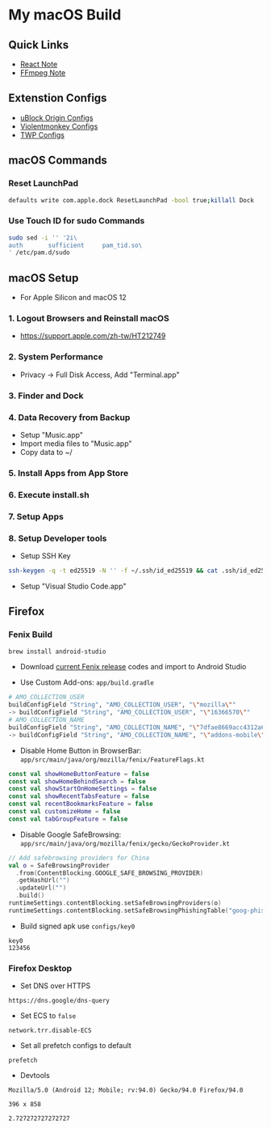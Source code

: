 # My macOS Build

## Quick Links

- [React Note](react/README.md)
- [FFmpeg Note](ffmpeg/README.md)

## Extenstion Configs

- [uBlock Origin Configs](https://raw.githubusercontent.com/Florencea/my-macos-build/main/configs/ublock-advanced.txt)
- [Violentmonkey Configs](https://github.com/Florencea/my-macos-build/raw/main/configs/violentmonkey-backup.zip)
- [TWP Configs](https://github.com/Florencea/my-macos-build/raw/main/configs/twp-backup.txt)

## macOS Commands

### Reset LaunchPad

```bash
defaults write com.apple.dock ResetLaunchPad -bool true;killall Dock
```

### Use Touch ID for sudo Commands

```bash
sudo sed -i '' '2i\
auth       sufficient     pam_tid.so\
' /etc/pam.d/sudo
```

## macOS Setup

- For Apple Silicon and macOS 12

### 1. Logout Browsers and Reinstall macOS

- <https://support.apple.com/zh-tw/HT212749>

### 2. System Performance

- Privacy -> Full Disk Access, Add "Terminal.app"

### 3. Finder and Dock

### 4. Data Recovery from Backup

- Setup "Music.app"
- Import media files to "Music.app"
- Copy data to ~/

### 5. Install Apps from App Store

### 6. Execute install.sh

### 7. Setup Apps

### 8. Setup Developer tools

- Setup SSH Key

```bash
ssh-keygen -q -t ed25519 -N '' -f ~/.ssh/id_ed25519 && cat .ssh/id_ed25519.pub | pbcopy
```

- Setup "Visual Studio Code.app"

## Firefox

### Fenix Build

```bash
brew install android-studio
```

- Download [current Fenix release](https://github.com/mozilla-mobile/fenix/releases/latest) codes and import to Android Studio

- Use Custom Add-ons: `app/build.gradle`

```bash
# AMO_COLLECTION_USER
buildConfigField "String", "AMO_COLLECTION_USER", "\"mozilla\""
-> buildConfigField "String", "AMO_COLLECTION_USER", "\"16366570\""
# AMO_COLLECTION_NAME
buildConfigField "String", "AMO_COLLECTION_NAME", "\"7dfae8669acc4312a65e8ba5553036\""
-> buildConfigField "String", "AMO_COLLECTION_NAME", "\"addons-mobile\""
```

- Disable Home Button in BrowserBar: `app/src/main/java/org/mozilla/fenix/FeatureFlags.kt`

```kotlin
const val showHomeButtonFeature = false
const val showHomeBehindSearch = false
const val showStartOnHomeSettings = false
const val showRecentTabsFeature = false
const val recentBookmarksFeature = false
const val customizeHome = false
const val tabGroupFeature = false
```

- Disable Google SafeBrowsing: `app/src/main/java/org/mozilla/fenix/gecko/GeckoProvider.kt`

```kotlin
// Add safebrowsing providers for China
val o = SafeBrowsingProvider
  .from(ContentBlocking.GOOGLE_SAFE_BROWSING_PROVIDER)
  .getHashUrl("")
  .updateUrl("")
  .build()
runtimeSettings.contentBlocking.setSafeBrowsingProviders(o)
runtimeSettings.contentBlocking.setSafeBrowsingPhishingTable("goog-phish-proto")
```

- Build signed apk use `configs/key0`

```text
key0
123456
```

### Firefox Desktop

- Set DNS over HTTPS

```text
https://dns.google/dns-query
```

- Set ECS to `false`

```text
network.trr.disable-ECS
```

- Set all prefetch configs to default

```text
prefetch
```

- Devtools

```text
Mozilla/5.0 (Android 12; Mobile; rv:94.0) Gecko/94.0 Firefox/94.0
```

```text
396 x 858
```

```text
2.727272727272727
```
